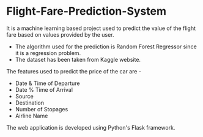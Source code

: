 # Flight-Fare-Prediction-System
It is a machine learning based project used to predict the value of the flight fare based on values provided by the user.
- The algorithm used for the prediction is Random Forest Regressor since it is a regression problem.
- The dataset has been taken from Kaggle website.

The features used to predict the price of the car are -
- Date & Time of Departure
- Date % Time of Arrival
- Source
- Destination
- Number of Stopages
- Airline Name

The web application is developed using Python's Flask framework.
